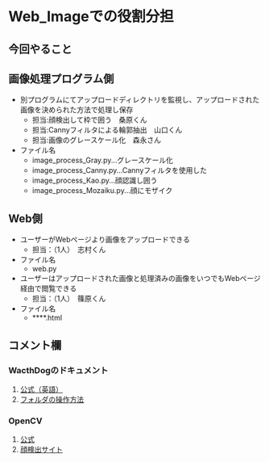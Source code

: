 # Web_Imageでの役割分担
## 今回やること
 ## 画像処理プログラム側
  - 別プログラムにてアップロードディレクトリを監視し、アップロードされた画像を決められた方法で処理し保存
    - 担当:顔検出して枠で囲う　桑原くん
    - 担当:Cannyフィルタによる輪郭抽出　山口くん
    - 担当:画像のグレースケール化　森永さん
  - ファイル名
    - image_process_Gray.py...グレースケール化
    - image_process_Canny.py...Cannyフィルタを使用した
    - image_process_Kao.py...顔認識し囲う
    - image_process_Mozaiku.py...顔にモザイク
 ## Web側
  - ユーザーがWebページより画像をアップロードできる
    - 担当：（1人）　志村くん
  - ファイル名
    - web.py
  - ユーザーはアップロードされた画像と処理済みの画像をいつでもWebページ経由で閲覧できる
    - 担当：（1人）　篠原くん
  - ファイル名
    - ****.html
 ## コメント欄
  ### WacthDogのドキュメント
  1. [公式（英語）](https://pythonhosted.org/watchdog/)
  2. [フォルダの操作方法](https://ailog.site/2020/03/06/0306/)
  ### OpenCV
  1. [公式](http://opencv.jp/opencv-2svn/py/)
  2. [顔検出サイト](https://note.nkmk.me/python-opencv-face-detection-haar-cascade/)
